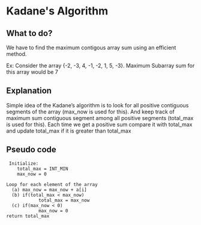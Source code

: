 # Kadane's Algorithm

## What to do?

We have to find the maximum contigous array sum using an efficient method.

Ex: Consider the array {-2, -3, 4, -1, -2, 1, 5, -3}. Maximum Subarray sum for this array would be 7 


## Explanation

Simple idea of the Kadane’s algorithm is to look for all positive contiguous segments of the array (max_now is used for this). And keep track of maximum sum contiguous segment among all positive segments (total_max is used for this). Each time we get a positive sum compare it with total_max and update total_max if it is greater than total_max


## Pseudo code

```
 Initialize:
    total_max = INT_MIN
    max_now = 0

Loop for each element of the array
  (a) max_now = max_now + a[i]
  (b) if(total_max < max_now)
            total_max = max_now
  (c) if(max_now < 0)
            max_now = 0
return total_max
```


